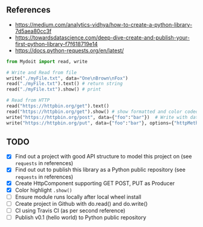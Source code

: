 ## References
* https://medium.com/analytics-vidhya/how-to-create-a-python-library-7d5aea80cc3f
* https://towardsdatascience.com/deep-dive-create-and-publish-your-first-python-library-f7f618719e14
* https://docs.python-requests.org/en/latest/

```python
from Mydoit import read, write

# Write and Read from file
write("./myFile.txt", data="One\nBrown\nFox")
read("./myFile.txt").text() # return string
read("./myFile.txt").show() # print

# Read from HTTP
read("https://httpbin.org/get").text()
read("https://httpbin.org/get").show() # show formatted and color coded text
write("https://httpbin.org/post", data={"foo":"bar"})  # Write with data defaults to POST
write("https://httpbin.org/put", data={"foo":"bar"}, options={"httpMethod": "PUT"}) 
```

## TODO
- [x] Find out a project with good API structure to model this project on (see `requests` in references)
- [x] Find out out to publish this library as a Python public repository (see `requests` in references)
- [x] Create HttpComponent supporting GET POST, PUT as Producer
- [x] Color highlight `.show()` 
- [ ] Ensure module runs locally after local wheel install
- [ ] Create project in Github with do.read() and do.write()
- [ ] CI using Travis CI (as per second reference)
- [ ] Publish v0.1 (hello world) to Python public repository
